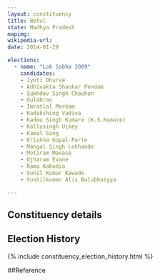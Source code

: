 ```yaml
---
layout: constituency
title: Betul
state: Madhya Pradesh
mapimg: 
wikipedia-url: 
date: 2014-01-29

elections: 
  - name: "Lok Sabha 2009"
    candidates: 
    - Jyoti Dhurve 
    - Adhivakta Shankar Pendam 
    - Sukhdev Singh Chouhan 
    - Gulabrav 
    - Imratlal Markam 
    - Kadakshing Vadiva 
    - Kadmu Singh Kumare (K.S.Kumare) 
    - Kallusingh Uikey 
    - Kamal Sing 
    - Krishna Gopal Parte 
    - Mangal Singh Lokhande 
    - Motiram Mavase 
    - Ojharam Evane 
    - Rama Kakodia 
    - Sunil Kumar Kawade 
    - Sushilkumar Alis Balubhaiyya 

---
```

## Constituency details


## Election History
{% include constituency_election_history.html %}

##Reference
